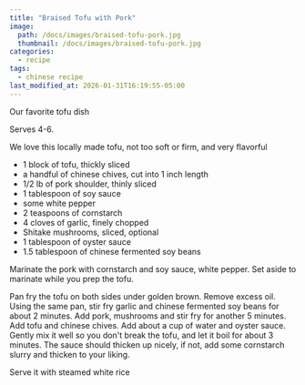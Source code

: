 ```yaml
---
title: "Braised Tofu with Pork"
image: 
  path: /docs/images/braised-tofu-pork.jpg
  thumbnail: /docs/images/braised-tofu-pork.jpg
categories:
  - recipe
tags:
  - chinese recipe
last_modified_at: 2026-01-31T16:19:55-05:00
---
```


Our favorite tofu dish

Serves 4-6.

We love this locally made tofu, not too soft or firm, and very flavorful



* 1 block of tofu, thickly sliced
* a handful of chinese chives, cut into 1 inch length
* 1/2 lb of pork shoulder, thinly sliced
* 1 tablespoon of soy sauce
* some white pepper
* 2 teaspoons of cornstarch
* 4 cloves of garlic, finely chopped 
* Shitake mushrooms, sliced, optional
* 1 tablespoon of oyster sauce
* 1.5 tablespoon of chinese fermented soy beans


Marinate the pork with cornstarch and soy sauce, white pepper. Set aside to marinate while you prep the tofu.

Pan fry the tofu on both sides under golden brown. Remove excess oil. Using the same pan, stir fry garlic and chinese fermented soy beans for about 2 minutes. 
Add pork, mushrooms and stir fry for another 5 minutes. Add tofu and chinese chives. Add about a cup of water and oyster sauce. 
Gently mix it well so you don't break the tofu, and let it boil for about 3 minutes. The sauce should thicken up nicely, if not, add some cornstarch slurry and thicken to your liking.


Serve it with steamed white rice


